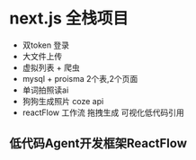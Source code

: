 # next.js 全栈项目
- 双token 登录
- 大文件上传
- 虚拟列表 + 爬虫
- mysql + proisma 
  2个表,2个页面
- 单词拍照读ai
- 狗狗生成照片 coze api 
- reactFlow 
   工作流 拖拽生成  可视化低代码引用

## 低代码Agent开发框架ReactFlow

